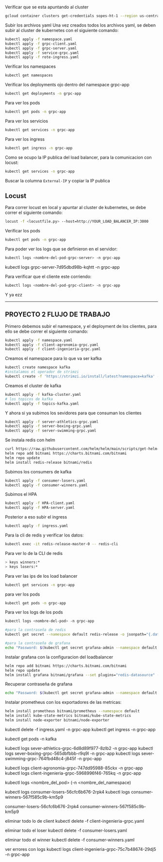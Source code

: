 Verificar que se esta apuntando al cluster
```bash
gcloud container clusters get-credentials sopes-ht-1 --region us-central1
```
Subir los archivos yaml
Una vez creados todos los archivos yaml, se deben subir al cluster de kubernetes con el siguiente comando:
```bash
kubectl apply -f namespace.yaml
kubectl apply -f grpc-client.yaml
kubectl apply -f grpc-server.yaml
kubectl apply -f service-grpc.yaml
kubectl apply -f rote-ingress.yaml
```
Verificar los namespaces
```bash
kubectl get namespaces
```

Verificar los deployments ojo dentro del namespace grpc-app
```bash
kubectl get deployments -n grpc-app
```

Para ver los pods
```bash
kubectl get pods -n grpc-app
```
Para ver los servicios
```bash
kubectl get services -n grpc-app
```
Para ver los ingress
```bash
kubectl get ingress -n grpc-app
```
Como se ocupo la IP publica del load balancer, para la comunicacion con locust:
```bash
kubectl get services -n grpc-app
```
Buscar la columna `External-IP` y copiar la IP publica

## Locust
Para correr locust en local y apuntar al cluster de kubernetes, se debe correr el siguiente comando:
```bash
locust -f <locustfile.py> --host=http://YOUR_LOAD_BALANCER_IP:3000
```

Verificar los pods
```bash
kubectl get pods -n grpc-app
```

Para poder ver los logs que se definieron en el servidor:
```bash
kubectl logs <nombre-del-pod-grpc-server> -n grpc-app
```
kubectl logs grpc-server-7d95dbd98b-kqhtt -n grpc-app

Para verificar que el cliente este corriendo:
```bash
kubectl logs <nombre-del-pod-grpc-client> -n grpc-app
```
Y ya ezz


---
## PROYECTO 2 FLUJO DE TRABAJO

Primero debemos subir el namespace, y el deployment de los clientes, para ello se debe correr el siguiente comando:
```bash
kubectl apply -f namespace.yaml
kubectl apply -f client-agronomia-grpc.yaml
kubectl apply -f client-ingenieria-grpc.yaml
```
Creamos el namespace para lo que va ser kafka
```bash
kubectl create namespace kafka
#instalamos el operador de strimzi
kubectl create -f 'https://strimzi.io/install/latest?namespace=kafka' -n kafka
```
Creamos el cluster de kafka
```bash
kubectl apply -f kafka-cluster.yaml
# los topicos de kafka
kubectl apply -f topics-kafka.yaml
```
Y ahora si ya subimos los sevidores para que consuman los clientes
```bash
kubectl apply -f server-athletics-grpc.yaml
kubectl apply -f server-boxing-grpc.yaml
kubectl apply -f server-swimming-grpc.yaml
```
Se instala redis con helm
```bash
curl https://raw.githubusercontent.com/helm/helm/main/scripts/get-helm-3 | bash
helm repo add bitnami https://charts.bitnami.com/bitnami
helm repo update
helm install redis-release bitnami/redis
```

Subimos los consumers de kafka
```bash
kubectl apply -f consumer-losers.yaml
kubectl apply -f consumer-winners.yaml
```
Subimos el HPA
```bash
kubectl apply -f HPA-client.yaml
kubectl apply -f HPA-server.yaml
```

Posterior a eso subir el ingress
```bash
kubectl apply -f ingress.yaml
```
Para la cli de redis y verificar los datos:
```bash
kubectl exec -it redis-release-master-0 -- redis-cli
```
Para ver lo de la CLI de redis
```bash
> keys winners:*
> keys losers:*
```
Para ver las ips de los load balancer
```bash
kubectl get services -n grpc-app
```
para ver los pods
```bash
kubectl get pods -n grpc-app
```
Para ver los logs de los pods
```bash
kubectl logs <nombre-del-pod> -n grpc-app
```

```bash
#para la contraseña de redis
kubectl get secret --namespace default redis-release -o jsonpath="{.data.redis-password}" | base64 -d
```

```bash
#para la contraseña de grafana
echo "Password: $(kubectl get secret grafana-admin --namespace default -o jsonpath="{.data.GF_SECURITY_ADMIN_PASSWORD}" | base64 -d)"
```

Instalar grafana con la configuracion del loadbalancer
```bash
helm repo add bitnami https://charts.bitnami.com/bitnami
helm repo update
helm install grafana bitnami/grafana --set plugins="redis-datasource" --set security.allowEmbedding=true --set service.type=LoadBalancer --set http.cors.allowOrigins=http://localhost:3000 --namespace default
```

Recuperar contraseña de grafana
```bash
echo "Password: $(kubectl get secret grafana-admin --namespace default -o jsonpath="{.data.GF_SECURITY_ADMIN_PASSWORD}" | base64 -d)"
```

Instalar prometheus con los exportadores de las metricas:
```bash
helm install prometheus bitnami/prometheus --namespace default
helm install kube-state-metrics bitnami/kube-state-metrics
helm install node-exporter bitnami/node-exporter
```

kubectl delete -f ingress.yaml -n grpc-app
kubectl get ingress -n grpc-app

kubectl get pods -n kafka

kubectl logs sever-athletics-grpc-6d8d89f977-8zlb2 -n grpc-app
kubectl logs sever-boxing-grpc-565dbfbbb-r9q9l -n grpc-app
kubectl logs sever-swimming-grpc-764fbd48c4-j845f -n grpc-app

kubectl logs client-agronomia-grpc-747dd95988-85ckx -n grpc-app
kubectl logs client-ingenieria-grpc-5968996f46-765kq -n grpc-app

kubectl logs <nombre_del_pod> (-n <nombre_del_namespace)

kubectl logs consumer-losers-56cfc6b676-2rpk4
kubectl logs consumer-winners-567f585c9b-km5p9

consumer-losers-56cfc6b676-2rpk4
consumer-winners-567f585c9b-km5p9

eliminar todo lo de client
kubectl delete -f client-ingenieria-grpc.yaml

eliminar todo el loser
kubectl delete -f consumer-losers.yaml

eliminar todo el winner
kubectl delete -f consumer-winners.yaml

ver errores con logs
kubectl logs client-ingenieria-grpc-75c7b48674-29dj5 -n grpc-app

